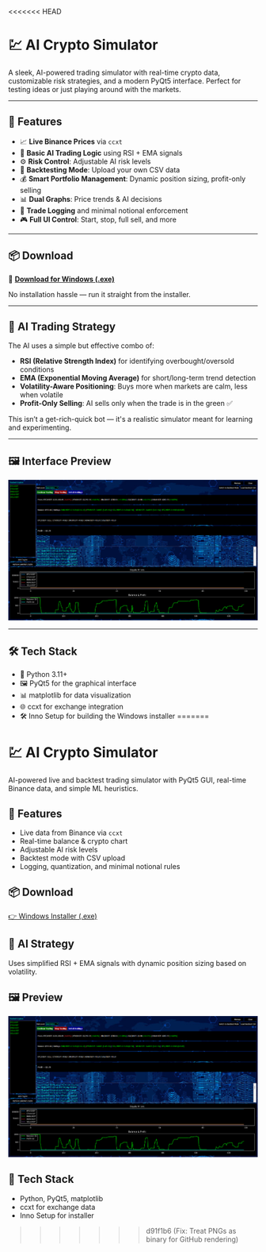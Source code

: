 <<<<<<< HEAD
# 💹 AI Crypto Simulator

A sleek, AI-powered trading simulator with real-time crypto data, customizable risk strategies, and a modern PyQt5 interface. Perfect for testing ideas or just playing around with the markets.

---

## 🚀 Features

- 📈 **Live Binance Prices** via `ccxt`
- 🤖 **Basic AI Trading Logic** using RSI + EMA signals
- ⚙️ **Risk Control**: Adjustable AI risk levels
- 🧪 **Backtesting Mode**: Upload your own CSV data
- 💰 **Smart Portfolio Management**: Dynamic position sizing, profit-only selling
- 📊 **Dual Graphs**: Price trends & AI decisions
- 📝 **Trade Logging** and minimal notional enforcement
- 🎮 **Full UI Control**: Start, stop, full sell, and more

---

## 📦 Download

🔽 [**Download for Windows (.exe)**](https://github.com/Nedas-Miliunas/AI_Trading/releases/tag/v1.0.0)

No installation hassle — run it straight from the installer.

---

## 🧠 AI Trading Strategy

The AI uses a simple but effective combo of:

- **RSI (Relative Strength Index)** for identifying overbought/oversold conditions  
- **EMA (Exponential Moving Average)** for short/long-term trend detection  
- **Volatility-Aware Positioning**: Buys more when markets are calm, less when volatile  
- **Profit-Only Selling**: AI sells only when the trade is in the green ✅

This isn’t a get-rich-quick bot — it's a realistic simulator meant for learning and experimenting.

---

## 🖼️ Interface Preview

![UI Screenshot](ui/assets/sshot.png)

---

## 🛠️ Tech Stack

- 🐍 Python 3.11+
- 🖼️ PyQt5 for the graphical interface
- 📊 matplotlib for data visualization
- 🌐 ccxt for exchange integration
- 🛠️ Inno Setup for building the Windows installer
=======
# 💹 AI Crypto Simulator

AI-powered live and backtest trading simulator with PyQt5 GUI, real-time Binance data, and simple ML heuristics.

## 🚀 Features
- Live data from Binance via `ccxt`
- Real-time balance & crypto chart
- Adjustable AI risk levels
- Backtest mode with CSV upload
- Logging, quantization, and minimal notional rules

## 📦 Download
[👉 Windows Installer (.exe)](link.com)

## 🧠 AI Strategy
Uses simplified RSI + EMA signals with dynamic position sizing based on volatility.

## 🖼️ Preview
![Screenshot](ui/assets/sshot.png)

## 🔧 Tech Stack
- Python, PyQt5, matplotlib
- ccxt for exchange data
- Inno Setup for installer
>>>>>>> d91f1b6 (Fix: Treat PNGs as binary for GitHub rendering)
